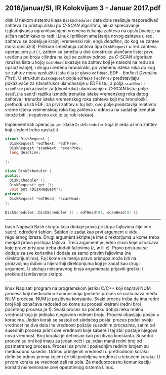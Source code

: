 2016/januar/SI, IR Kolokvijum 3 - Januar 2017.pdf
--------------------------------------------------------------------------------
disk
U  nekom  sistemu  klasa  `DiskScheduler`  data  dole  realizuje  raspoređivač  zahteva  za  pristup  disku  po  *C-SCAN*  algoritmu,  ali  uz  sprečavanje  izgladnjivanja  ograničavanjem  vremena  čekanja  zahteva  na  opsluživanje,  na  sličan  način  kako  to  radi  i  Linux  (prilikom  smeštanja  novog  zahteva  u  red,  zahtevu  se  dodeljuje  krajnji  vremenski  rok,  engl.  *deadline*,  do  kog  se  zahtev   mora   opslužiti).   Prilikom   smeštanja   zahteva   tipa   `DiskRequest`   u   red   zahteva   operacijom `put()`,  zahtev  se  smešta  u  dve  dvostruko  ulančane  liste:  prvu  uređenu  po  broju  cilindra  na  koji  se  zahtev  odnosi,  za  *C-SCAN*  algoritam  (kružna  lista  u  kojoj  `scanHead` ukazuje  na  zahtev  koji  je  naredni  na  redu  za  opsluživanje),  i  drugu  uređenu  hronološki,  po  vremenu  isteka  roka  do  kog  se  zahtev  mora  opslužiti  (lista  čija  je  glava  `edfHead`,  EDF  –  *Earliest Deadline First*).  U  strukturi  `DiskRequest`  polja  `edfNext`  i  `edfPrev`  predstavljaju  pokazivače za (dvostruko) ulančavanje u EDF listu, a polja `scanNext` i `scanPrev` pokazivače za  (dvostruko)  ulančavanje  u  *C-SCAN*  listu;  polje  `deadline`  sadrži  razliku  između  trenutka  isteka  vremenskog  roka  datog  zahteva  i  trenutka  isteka  vremenskog  roka  zahteva  koji  mu  hronološki  prethodi  u  listi  EDF;  za  prvi  zahtev  u  toj  listi,  ovo  polje  predstavlja  relativno  vreme  isteka  vremenskog  roka  tog  zahteva  u  odnosu  na  sadašnji  trenutak  (može  biti  i  negativno ako je taj rok istekao). 

Implementirati  operaciju  `get`  klase  `DiskScheduler`  koja  iz  reda  uzima  zahtev  koji  sledeći treba opslužiti. 
```cpp
struct DiskRequest { 
  DiskRequest *edfNext, *edfPrev; 
  DiskRequest *scanNext, *scanPrev; 
  long deadline; 
  ... 
}; 
 
class DiskScheduler { 
public:  
  DiskScheduler (); 
  DiskRequest* get (); 
  void put (DiskRequest*); 
private: 
  DiskRequest *edfHead, *scanHead; 
}; 
 
DiskScheduler::DiskScheduler () : edfHead(0), scanHead(0) {} 
```
 
--------------------------------------------------------------------------------
bash
Napisati Bash skriptu  koja  dodaje  prava  pristupa  fajlovima  čije  ime  sadrži  određeni  šablon.  Šablon  je  zadat  kao  prvi  argument  u  vidu  regularnog  izraza.  Drugi  argument  skripte  je  ime  direktorijuma u kome treba menjati prava pristupa fajlova. Treći argument je jedno slovo koje označava  koje  pravo  pristupa  treba  dodati  fajlovima  ($r$, $w$  ili  $x$).  Pravo  pristupa  se  dodaje  za  sve  korisnike  i  dodaje  se  samo  pravim  fajlovima  (ne  direktorijumima).  Fajl  kome  se  menja  pravo  pristupa  može  biti  na  proizvoljnoj  dubini  u  hijerarhiji  direktorijuma  koji  je  zadat  kao  drugi   argument.   U   slučaju   neispravnog   broja   argumenata   prijaviti   grešku   i   prekinuti   izvršavanje skripte.

--------------------------------------------------------------------------------
linux
Napisati program na programskom jeziku C/C++ koji napravi NUM procesa koji međusobno komuniciraju   (početni   proces   se   uračunava   među   NUM   procesa.   NUM   je   pozitivna   konstanta.  Svaki  proces  treba  da  ima  redni  broj  koji  označava  redosled  po  kome  su  procesi  kreirani  (redni  broj  početnog  procesa  je  1).  Svaki  proces  na  početku  dobija  neku  realnu  vrednost koja je jednaka njegovom rednom broju. Procesi obavljaju posao u koracima. Jedan korak  se  sastoji  od  sledećeg  posla:  proces  podeli  svoju  vrednost  na  dva  dela  i  te  vrednosti  pošalje susednim procesima, zatim od susednih procesa primi dve vrednosti koje sabere i taj zbir postaje njegova nova vrednost. Broj koraka je definisan kao pozitivna konstanta. Susedni procesi  su  oni  koji  imaju  za  jedan  veći  i  za  jedan  manji  redni  broj  od  posmatranog  procesa.  Procesi  sa  prvim  i  poslednjim  rednim  brojem  su  međusobno  susedni.  Odnos  primljenih  vrednosti  u  prethodnom  koraku  definiše  odnos  prema  kojem  će  biti  podeljena  vrednost  u  tekućem  koraku.  U  prvom  koraku  se  vrednost  deli  na  pola.  Za  međuprocesnu  komunikaciju  koristiti neimenovane cevi operativnog sistema Linux. 
